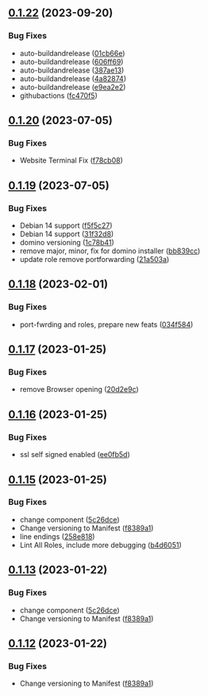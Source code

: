 
## [0.1.22](https://github.com/DominoVagrant/demo-tasks/compare/demo-tasks/v0.1.21...demo-tasks/v0.1.22) (2023-09-20)


### Bug Fixes

* auto-buildandrelease ([01cb66e](https://github.com/DominoVagrant/demo-tasks/commit/01cb66e62c9a19119a4faffbb004443432d9ace7))
* auto-buildandrelease ([606ff69](https://github.com/DominoVagrant/demo-tasks/commit/606ff6976c511cec0b12fc5440ea2f0a9c12cca9))
* auto-buildandrelease ([387ae13](https://github.com/DominoVagrant/demo-tasks/commit/387ae1399921726eacf7ac23def1f78f4c57d309))
* auto-buildandrelease ([4a82874](https://github.com/DominoVagrant/demo-tasks/commit/4a82874c7056b0cc39a92d25379695fdd25c1b72))
* auto-buildandrelease ([e9ea2e2](https://github.com/DominoVagrant/demo-tasks/commit/e9ea2e20670ae0610d761fce648754bb1eaeb7d0))
* githubactions ([fc470f5](https://github.com/DominoVagrant/demo-tasks/commit/fc470f5cea8d0e968f4c667abe47b84720050e2c))

## [0.1.20](https://github.com/DominoVagrant/demo-tasks/compare/demo-tasks/v0.1.19...demo-tasks/v0.1.20) (2023-07-05)


### Bug Fixes

* Website Terminal Fix ([f78cb08](https://github.com/DominoVagrant/demo-tasks/commit/f78cb0869fe79fe66a273cf7b8c631c09f1c77b3))

## [0.1.19](https://github.com/DominoVagrant/demo-tasks/compare/demo-tasks/v0.1.18...demo-tasks/v0.1.19) (2023-07-05)


### Bug Fixes

* Debian 14 support ([f5f5c27](https://github.com/DominoVagrant/demo-tasks/commit/f5f5c27e4cac63b5433a34793259d290f96f4466))
* Debian 14 support ([31f32d8](https://github.com/DominoVagrant/demo-tasks/commit/31f32d8baca93ac835f25709c8dc9e35c3f62dba))
* domino versioning ([1c78b41](https://github.com/DominoVagrant/demo-tasks/commit/1c78b41110d05b1161df45be3b02ba06050069f7))
* remove major, minor, fix for domino installer ([bb839cc](https://github.com/DominoVagrant/demo-tasks/commit/bb839cc153d5e123bdc55ea16d63278430689a74))
* update role remove portforwarding ([21a503a](https://github.com/DominoVagrant/demo-tasks/commit/21a503acefc22dc50ceba05db59199688e6ecf5c))

## [0.1.18](https://github.com/DominoVagrant/demo-tasks/compare/demo-tasks/v0.1.17...demo-tasks/v0.1.18) (2023-02-01)


### Bug Fixes

* port-fwrding and roles, prepare new feats ([034f584](https://github.com/DominoVagrant/demo-tasks/commit/034f584a90d2cded4452111aa4e01022b60e35e4))

## [0.1.17](https://github.com/DominoVagrant/demo-tasks/compare/demo-tasks/v0.1.16...demo-tasks/v0.1.17) (2023-01-25)


### Bug Fixes

* remove Browser opening ([20d2e9c](https://github.com/DominoVagrant/demo-tasks/commit/20d2e9c8daf79d385b15ac2a6d29f5852fb71af2))

## [0.1.16](https://github.com/DominoVagrant/demo-tasks/compare/demo-tasks/v0.1.15...demo-tasks/v0.1.16) (2023-01-25)


### Bug Fixes

* ssl self signed enabled ([ee0fb5d](https://github.com/DominoVagrant/demo-tasks/commit/ee0fb5d856236cd7f92578e5d66c7211ddb0cabf))

## [0.1.15](https://github.com/DominoVagrant/demo-tasks/compare/demo-tasks-v0.1.14...demo-tasks/v0.1.15) (2023-01-25)


### Bug Fixes

* change component ([5c26dce](https://github.com/DominoVagrant/demo-tasks/commit/5c26dce9ec7d5ed51fbef06a8c8e586805ad1401))
* Change versioning to Manifest ([f8389a1](https://github.com/DominoVagrant/demo-tasks/commit/f8389a16fe3d91750085a2f791f050f58ef406e5))
* line endings ([258e818](https://github.com/DominoVagrant/demo-tasks/commit/258e8180e7534f1f6245a5eca41746357df744af))
* Lint All Roles, include more debugging ([b4d6051](https://github.com/DominoVagrant/demo-tasks/commit/b4d6051ee2b5ad246d82e5884dc18b5bbf4ff11e))

## [0.1.13](https://github.com/DominoVagrant/demo-tasks/compare/demo-tasks-v0.1.12...demo-tasks/v0.1.13) (2023-01-22)


### Bug Fixes

* change component ([5c26dce](https://github.com/DominoVagrant/demo-tasks/commit/5c26dce9ec7d5ed51fbef06a8c8e586805ad1401))
* Change versioning to Manifest ([f8389a1](https://github.com/DominoVagrant/demo-tasks/commit/f8389a16fe3d91750085a2f791f050f58ef406e5))

## [0.1.12](https://github.com/DominoVagrant/demo-tasks/compare/main-v0.1.11...main/v0.1.12) (2023-01-22)


### Bug Fixes

* Change versioning to Manifest ([f8389a1](https://github.com/DominoVagrant/demo-tasks/commit/f8389a16fe3d91750085a2f791f050f58ef406e5))
